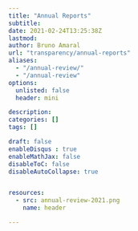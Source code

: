 ```yaml
---
title: "Annual Reports"
subtitle:  
date: 2021-02-24T13:25:38Z
lastmod: 
author: Bruno Amaral
url: "transparency/annual-reports"
aliases: 
  - "/annual-review/"
  - "/annual-review"
options:
  unlisted: false
  header: mini

description: 
categories: []
tags: []

draft: false
enableDisqus : true
enableMathJax: false
disableToC: false
disableAutoCollapse: true


resources:
  - src: annual-review-2021.png
    name: header

---
```


